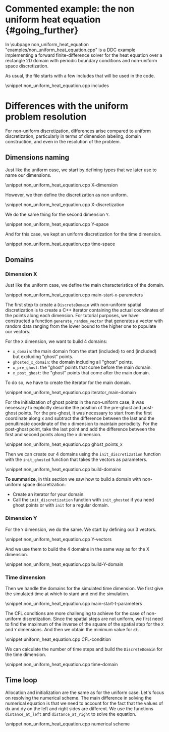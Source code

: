 # Commented example: the non uniform heat equation {#going_further}
<!--
Copyright (C) The DDC development team, see COPYRIGHT.md file

SPDX-License-Identifier: MIT
-->

In \subpage non_uniform_heat_equation "examples/non_uniform_heat_equation.cpp" is a DDC example implementing a forward
finite-difference solver for the heat equation over a rectangle 2D domain with periodic boundary
conditions and non-uniform space discretization.

As usual, the file starts with a few includes that will be used in the code.

\snippet non_uniform_heat_equation.cpp includes

# Differences with the uniform problem resolution

For non-uniform discretization, differences arise compared to uniform discretization, particularly in terms of dimension labeling, domain construction, and even in the resolution of the problem.

## Dimensions naming

Just like the uniform case, we start by defining types that we later use to name our
dimensions. 

\snippet non_uniform_heat_equation.cpp X-dimension

However, we then define the discretization as non uniform.

\snippet non_uniform_heat_equation.cpp X-discretization

We do the same thing for the second dimension `Y`.

\snippet non_uniform_heat_equation.cpp Y-space

And for this case, we kept an uniform discretization for the time dimension.

\snippet non_uniform_heat_equation.cpp time-space

## Domains

### Dimension X

Just like the uniform case, we define the main characteristics of the domain. 

\snippet non_uniform_heat_equation.cpp main-start-x-parameters

The first step to create a `DiscreteDomain` with non-uniform spatial discretization is to create a C++ iterator containing the actual coordinates of the points along each dimension. For tutorial purposes, we have constructed a function `generate_random_vector` that generates a vector with random data ranging from the lower bound to the higher one to populate our vectors.

For the `X` dimension, we want to build 4 domains: 
* `x_domain`: the main domain from the start (included) to end (included) but excluding "ghost"
  points.
* `ghosted_x_domain`: the domain including all "ghost" points.
* `x_pre_ghost`: the "ghost" points that come before the main domain.
* `x_post_ghost`: the "ghost" points that come after the main domain.

To do so, we have to create the iterator for the main domain.

\snippet non_uniform_heat_equation.cpp iterator_main-domain

For the initialization of ghost points in the non-uniform case, it was necessary to explicitly describe the position of the pre-ghost and post-ghost points. For the pre-ghost, it was necessary to start from the first coordinate along x and subtract the difference between the last and the penultimate coordinate of the x dimension to maintain periodicity. For the post-ghost point, take the last point and add the difference between the first and second points along the x dimension.

\snippet non_uniform_heat_equation.cpp ghost_points_x

Then we can create our 4 domains using the `init_discretization`
function with the `init_ghosted` function that takes the vectors as parameters. 

\snippet non_uniform_heat_equation.cpp build-domains

**To summarize,** in this section we saw how to build a domain with non-uniform space discretization: 
+ Create an iterator for your domain.
+ Call the `init_discretization` function with `init_ghosted` if you need ghost points or with `init` for a regular domain. 

### Dimension Y 

For the `Y` dimension, we do the same. We start by defining our 3 vectors. 

\snippet non_uniform_heat_equation.cpp Y-vectors 

And we use them to build the 4 domains in the same way as for the X dimension.

\snippet non_uniform_heat_equation.cpp build-Y-domain

### Time dimension

Then we handle the domains for the simulated time dimension. We first give the simulated time at which to stard and end the simulation. 

\snippet non_uniform_heat_equation.cpp main-start-t-parameters

The CFL conditions are more challenging to achieve for the case of non-uniform discretization. 
Since the spatial steps are not uniform, we first need to find the maximum of the inverse of the square of the spatial step for the `X` and `Y` dimensions. And then we obtain the minimum value for `dt`.

\snippet uniform_heat_equation.cpp CFL-condition

We can calculate the number of time steps and build the `DiscreteDomain` for the time dimension.

\snippet non_uniform_heat_equation.cpp time-domain

## Time loop

Allocation and initialization are the same as for the uniform case. Let's focus on resolving the numerical scheme.
The main difference in solving the numerical equation is that we need to account for the fact that the values of dx and dy on the left and right sides are different. We use the functions `distance_at_left` and `distance_at_right` to solve the equation. 

\snippet non_uniform_heat_equation.cpp numerical scheme





















